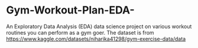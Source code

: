 # Gym-Workout-Plan-EDA-
An Exploratory Data Analysis (EDA) data science project on various workout routines you can perform as a gym goer. The dataset is from https://www.kaggle.com/datasets/niharika41298/gym-exercise-data/data 
